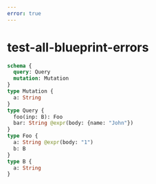 ```yaml
---
error: true
---
```


# test-all-blueprint-errors

```graphql @config
schema {
  query: Query
  mutation: Mutation
}
type Mutation {
  a: String
}
type Query {
  foo(inp: B): Foo
  bar: String @expr(body: {name: "John"})
}
type Foo {
  a: String @expr(body: "1")
  b: B
}
type B {
  a: String
}
```
